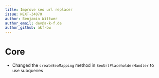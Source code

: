 ```yaml
---
title: Improve seo url replacer
issue: NEXT-34070
author: Benjamin Wittwer
author_email: dev@a-k-f.de
author_github: akf-bw
---
```

# Core
* Changed the `createSeoMapping` method in `SeoUrlPlaceholderHandler` to use subqueries
